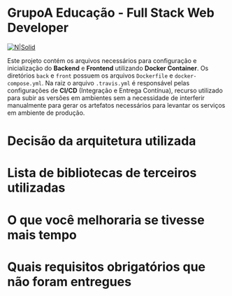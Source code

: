 GrupoA Educação - Full Stack Web Developer
===================

[![N|Solid](https://www.grupoa.com.br/hs-fs/hubfs/logo-grupoa.png?width=300&name=logo-grupoa.png)](https://www.grupoa.com.br) 

Este projeto contém os arquivos necessários para configuração e inicialização do **Backend** e **Frontend** utilizando **Docker Container**. Os diretórios `back` e `front` possuem os arquivos `Dockerfile` e `docker-compose.yml`. Na raiz o arquivo `.travis.yml` é responsável pelas configurações de **CI/CD** (Integração e Entrega Contínua), recurso utilizado para subir as versões em ambientes sem a necessidade de interferir manualmente para gerar os artefatos necessários para levantar os serviços em ambiente de produção.

# Decisão da arquitetura utilizada
# Lista de bibliotecas de terceiros utilizadas
# O que você melhoraria se tivesse mais tempo
# Quais requisitos obrigatórios que não foram entregues